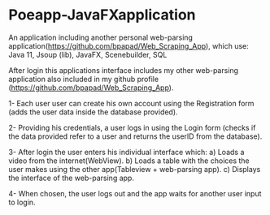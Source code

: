 # Poeapp-JavaFXapplication
An application including another personal web-parsing application(https://github.com/bpapad/Web_Scraping_App), which use:  Java 11, Jsoup (lib), JavaFX, Scenebuilder, SQL

After login this applications interface includes my other web-parsing application also included in my github profile (https://github.com/bpapad/Web_Scraping_App).

1- Each user user can create his own account using the Registration form (adds the user data inside the database provided).

2- Providing his credentials, a user logs in using the Login form (checks if the data provided refer to a user and returns the userID from the database).

3- After login the user enters his individual interface which: a) Loads a video from the internet(WebView).
                                                               b) Loads a table with the choices the user makes using the other app(Tableview + web-parsing app).
                                                               c) Displays the interface of the web-parsing app.

4- When chosen, the user logs out and the app waits for another user input to login.
